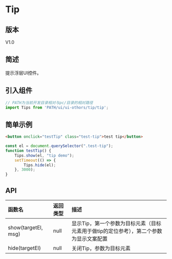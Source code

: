 # Tip

## 版本
V1.0

## 简述

提示浮层UI控件。

## 引入组件

```javascript
// PATH为当前开发目录相对与pc/目录的相对路径
import Tips from 'PATH/ui/ui-othors/tip/tip';
```

## 简单示例

```html
<button onclick="testTip" class="test-tip">test tip</button>
```

```javascript
const el = document.querySelector(".test-tip");
function testTip() {
    Tips.show(el, "tip demo");
    setTimeout(() => {
        Tips.hide(el);
    }, 3000);
}
```

## API

| 函数名 | 返回类型 | 描述 |
| :--- | :--- | :--- |
| show(targetEl, msg)| null | 显示Tip，第一个参数为目标元素（目标元素用于做tip的定位参考），第二个参数为显示文案配置 |
| hide(targetEl) | null | 关闭Tip，参数为目标元素 |
